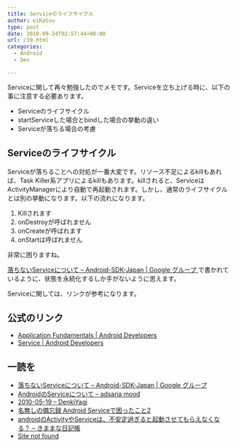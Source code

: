 ```yaml
---
title: Serviceのライフサイクル
author: eiKatou
type: post
date: 2010-09-24T02:57:44+00:00
url: /39.html
categories:
  - Android
  - Dev

---
```

Serviceに関して再々勉強したのでメモです。Serviceを立ち上げる時に、以下の事に注意する必要あります。

  * Serviceのライフサイクル
  * startServiceした場合とbindした場合の挙動の違い
  * Serviceが落ちる場合の考慮

## Serviceのライフサイクル

Serviceが落ちることへの対処が一番大変です。リソース不足によるkillもあれば、Task Killer系アプリによるkillもあります。killされると、ServiceはActivityManagerにより自動で再起動されます。しかし、通常のライフサイクルとは別の挙動になります。以下の流れになります。

  1. Killされます
  2. onDestroyが呼ばれません
  3. onCreateが呼ばれます
  4. onStartは呼ばれません

非常に困りますね。

  <a href="http://groups.google.co.jp/group/android-sdk-japan/browse_thread/thread/6141ccb25a30095b?pli=1" target="_blank">落ちないServiceについて &#8211; Android-SDK-Japan | Google グループ </a>で書かれているように、状態を永続化するしか手がないように思えます。

Serviceに関しては、リンクが参考になります。

## 公式のリンク

  * <a href="http://developer.android.com/guide/topics/fundamentals.html" target="_blank">Application Fundamentals | Android Developers</a>
  * <a href="http://developer.android.com/reference/android/app/Service.html" target="_blank">Service | Android Developers</a>

## 一読を

  *   <a href="http://groups.google.co.jp/group/android-sdk-japan/browse_thread/thread/6141ccb25a30095b?pli=1" target="_blank">落ちないServiceについて &#8211; Android-SDK-Japan | Google グループ </a>
  *  <a href="http://d.hatena.ne.jp/adsaria/20100914/1284435095" target="_blank">AndroidのServiceについて &#8211; adsaria mood</a>
  * <a href="http://d.hatena.ne.jp/terurou/20100519" target="_blank">2010-05-19 &#8211; DenkiYagi</a>
  * <a href="http://nanashimemorandum.blog14.fc2.com/blog-entry-27.html" target="_blank">名無しの備忘録 Android Serviceで困ったこと2</a>
  * <a href="http://www.swingingblue.net/mt/archives/002768.html" target="_blank">androidのActivityやServiceは、不安定過ぎると起動させてもらえなくなる？ &#8211; きままな日記帳</a>
  * <a href="https://sites.google.com/site/rtakiandroid/APIDemos/App/service/foreground-service-controller" target="_blank">Site not found</a>
